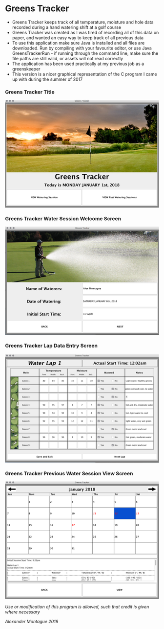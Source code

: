 # Greens Tracker

* Greens Tracker keeps track of all temperature, moisture and hole data recorded during a hand watering shift at a golf course
* Greens Tracker was created as I was tired of recording all of this data on paper, and wanted an easy way to keep track of all previous data
* To use this application make sure Java is installed and all files are downloaded. Run by compiling with your favourite editor, or use Java GreensTrackerRun - if running through the command line, make sure the file paths are still valid, or assets will not read correctly 
* The application has been used practically at my previous job as a greenskeeper
* This version is a nicer graphical representation of the C program I came up with during the summer of 2017

### Greens Tracker Title 
![Title](/Demo/Greens-Tracker-Title.png?raw=true "Title Screen")

### Greens Tracker Water Session Welcome Screen 
![Welcome](/Demo/Greens-Tracker-Start-Screen.png?raw=true "Welcome Lap Start Screen")

### Greens Tracker Lap Data Entry Screen
![Data Entry](/Demo/Greens-Tracker-Data-Entry-Screen.png?raw=true "Demo Data where watering information is added")


### Greens Tracker Previous Water Session View Screen
![Previous Water Sessions](/Demo/GT-View-Water-Sessions.png?raw=true "All previous water session data can be viewed here. Red day numbers represent days where there is water session data")

*Use or modification of this program is allowed, such that credit is given where necessary*

*Alexander Montague 2018*
